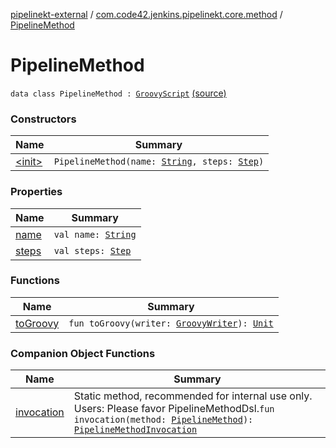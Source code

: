 [pipelinekt-external](../../index.md) / [com.code42.jenkins.pipelinekt.core.method](../index.md) / [PipelineMethod](./index.md)

# PipelineMethod

`data class PipelineMethod : `[`GroovyScript`](../../com.code42.jenkins.pipelinekt.core.writer/-groovy-script/index.md) [(source)](https://github.com/code42/pipelinekt/tree/master/core/src/main/kotlin/com/code42/jenkins/pipelinekt/core/method/PipelineMethod.kt#L7)

### Constructors

| Name | Summary |
|---|---|
| [&lt;init&gt;](-init-.md) | `PipelineMethod(name: `[`String`](https://kotlinlang.org/api/latest/jvm/stdlib/kotlin/-string/index.html)`, steps: `[`Step`](../../com.code42.jenkins.pipelinekt.core.step/-step/index.md)`)` |

### Properties

| Name | Summary |
|---|---|
| [name](name.md) | `val name: `[`String`](https://kotlinlang.org/api/latest/jvm/stdlib/kotlin/-string/index.html) |
| [steps](steps.md) | `val steps: `[`Step`](../../com.code42.jenkins.pipelinekt.core.step/-step/index.md) |

### Functions

| Name | Summary |
|---|---|
| [toGroovy](to-groovy.md) | `fun toGroovy(writer: `[`GroovyWriter`](../../com.code42.jenkins.pipelinekt.core.writer/-groovy-writer/index.md)`): `[`Unit`](https://kotlinlang.org/api/latest/jvm/stdlib/kotlin/-unit/index.html) |

### Companion Object Functions

| Name | Summary |
|---|---|
| [invocation](invocation.md) | Static method, recommended for internal use only. Users: Please favor PipelineMethodDsl.`fun invocation(method: `[`PipelineMethod`](./index.md)`): `[`PipelineMethodInvocation`](../-pipeline-method-invocation/index.md) |
